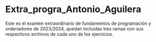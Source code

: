 # Extra_progra_Antonio_Aguilera
Este es el examen extraordinario de fundamentos de programación y ordenadores de 2023/2024, quedan incluidas tres ramas con sus respectivos archivos de cada uno de los ejercicios.
